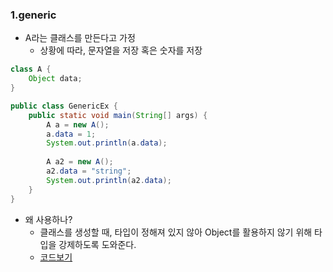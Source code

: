 ### 1.generic 
- A라는 클래스를 만든다고 가정
    - 상황에 따라, 문자열을 저장 혹은 숫자를 저장
    
```java
class A {
    Object data;
}

public class GenericEx {
    public static void main(String[] args) {
        A a = new A();
        a.data = 1;
        System.out.println(a.data);
        
        A a2 = new A();
        a2.data = "string";
        System.out.println(a2.data);
    }
}
```

- 왜 사용하나?
  - 클래스를 생성할 때, 타입이 정해져 있지 않아 Object를 활용하지 않기 위해 타입을 강제하도록 도와준다.
  - [코드보기](https://github.com/GyeomFka/java-dare/blob/master/src/main/java/ch06/GenericEx01.java)